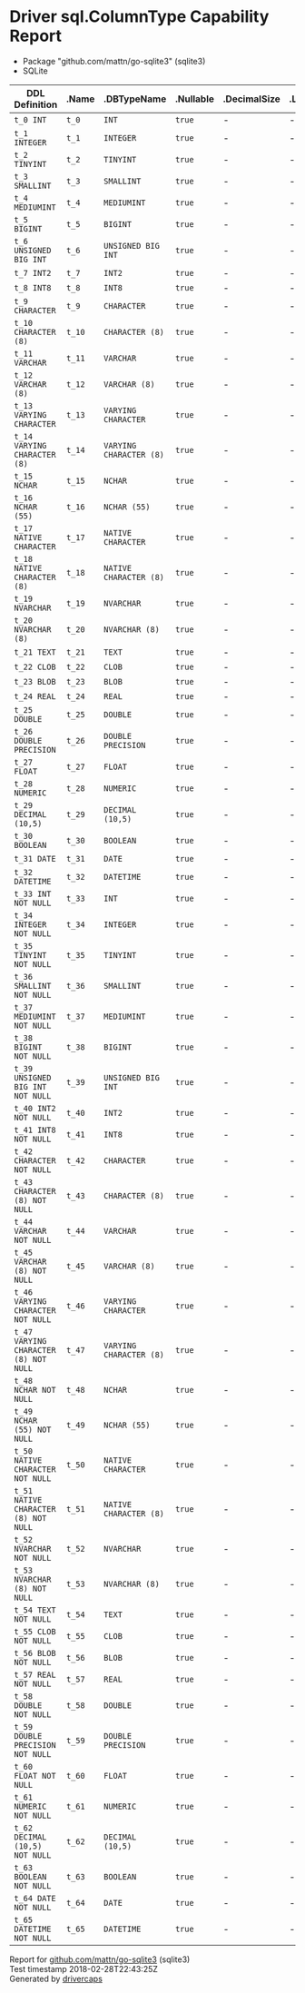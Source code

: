 
# Driver sql.ColumnType Capability Report

- Package "github.com/mattn/go-sqlite3" (sqlite3)
- SQLite

<table>
	<thead>
		<tr>
			<th>DDL Definition</th><th>.Name</th><th>.DBTypeName</th><th>.Nullable</th><th>.DecimalSize</th><th>.Length</th><th>.ScanType</th>
		</tr>
	</thead>
	<tbody>
		<tr>
			<td nowrap><code>t_0 INT</code></td>
			<td nowrap><code>t_0</code></td>
			<td nowrap><code>INT</code></td>
			<td nowrap><code>true</code></td>
			<td>-</td>
			<td>-</td>
			<td nowrap><code>nil</code></td>
		</tr>
		<tr>
			<td nowrap><code>t_1 INTEGER</code></td>
			<td nowrap><code>t_1</code></td>
			<td nowrap><code>INTEGER</code></td>
			<td nowrap><code>true</code></td>
			<td>-</td>
			<td>-</td>
			<td nowrap><code>nil</code></td>
		</tr>
		<tr>
			<td nowrap><code>t_2 TINYINT</code></td>
			<td nowrap><code>t_2</code></td>
			<td nowrap><code>TINYINT</code></td>
			<td nowrap><code>true</code></td>
			<td>-</td>
			<td>-</td>
			<td nowrap><code>nil</code></td>
		</tr>
		<tr>
			<td nowrap><code>t_3 SMALLINT</code></td>
			<td nowrap><code>t_3</code></td>
			<td nowrap><code>SMALLINT</code></td>
			<td nowrap><code>true</code></td>
			<td>-</td>
			<td>-</td>
			<td nowrap><code>nil</code></td>
		</tr>
		<tr>
			<td nowrap><code>t_4 MEDIUMINT</code></td>
			<td nowrap><code>t_4</code></td>
			<td nowrap><code>MEDIUMINT</code></td>
			<td nowrap><code>true</code></td>
			<td>-</td>
			<td>-</td>
			<td nowrap><code>nil</code></td>
		</tr>
		<tr>
			<td nowrap><code>t_5 BIGINT</code></td>
			<td nowrap><code>t_5</code></td>
			<td nowrap><code>BIGINT</code></td>
			<td nowrap><code>true</code></td>
			<td>-</td>
			<td>-</td>
			<td nowrap><code>nil</code></td>
		</tr>
		<tr>
			<td nowrap><code>t_6 UNSIGNED BIG INT</code></td>
			<td nowrap><code>t_6</code></td>
			<td nowrap><code>UNSIGNED BIG INT</code></td>
			<td nowrap><code>true</code></td>
			<td>-</td>
			<td>-</td>
			<td nowrap><code>nil</code></td>
		</tr>
		<tr>
			<td nowrap><code>t_7 INT2</code></td>
			<td nowrap><code>t_7</code></td>
			<td nowrap><code>INT2</code></td>
			<td nowrap><code>true</code></td>
			<td>-</td>
			<td>-</td>
			<td nowrap><code>nil</code></td>
		</tr>
		<tr>
			<td nowrap><code>t_8 INT8</code></td>
			<td nowrap><code>t_8</code></td>
			<td nowrap><code>INT8</code></td>
			<td nowrap><code>true</code></td>
			<td>-</td>
			<td>-</td>
			<td nowrap><code>nil</code></td>
		</tr>
		<tr>
			<td nowrap><code>t_9 CHARACTER</code></td>
			<td nowrap><code>t_9</code></td>
			<td nowrap><code>CHARACTER</code></td>
			<td nowrap><code>true</code></td>
			<td>-</td>
			<td>-</td>
			<td nowrap><code>nil</code></td>
		</tr>
		<tr>
			<td nowrap><code>t_10 CHARACTER (8)</code></td>
			<td nowrap><code>t_10</code></td>
			<td nowrap><code>CHARACTER (8)</code></td>
			<td nowrap><code>true</code></td>
			<td>-</td>
			<td>-</td>
			<td nowrap><code>nil</code></td>
		</tr>
		<tr>
			<td nowrap><code>t_11 VARCHAR</code></td>
			<td nowrap><code>t_11</code></td>
			<td nowrap><code>VARCHAR</code></td>
			<td nowrap><code>true</code></td>
			<td>-</td>
			<td>-</td>
			<td nowrap><code>nil</code></td>
		</tr>
		<tr>
			<td nowrap><code>t_12 VARCHAR (8)</code></td>
			<td nowrap><code>t_12</code></td>
			<td nowrap><code>VARCHAR (8)</code></td>
			<td nowrap><code>true</code></td>
			<td>-</td>
			<td>-</td>
			<td nowrap><code>nil</code></td>
		</tr>
		<tr>
			<td nowrap><code>t_13 VARYING CHARACTER</code></td>
			<td nowrap><code>t_13</code></td>
			<td nowrap><code>VARYING CHARACTER</code></td>
			<td nowrap><code>true</code></td>
			<td>-</td>
			<td>-</td>
			<td nowrap><code>nil</code></td>
		</tr>
		<tr>
			<td nowrap><code>t_14 VARYING CHARACTER (8)</code></td>
			<td nowrap><code>t_14</code></td>
			<td nowrap><code>VARYING CHARACTER (8)</code></td>
			<td nowrap><code>true</code></td>
			<td>-</td>
			<td>-</td>
			<td nowrap><code>nil</code></td>
		</tr>
		<tr>
			<td nowrap><code>t_15 NCHAR</code></td>
			<td nowrap><code>t_15</code></td>
			<td nowrap><code>NCHAR</code></td>
			<td nowrap><code>true</code></td>
			<td>-</td>
			<td>-</td>
			<td nowrap><code>nil</code></td>
		</tr>
		<tr>
			<td nowrap><code>t_16 NCHAR (55)</code></td>
			<td nowrap><code>t_16</code></td>
			<td nowrap><code>NCHAR (55)</code></td>
			<td nowrap><code>true</code></td>
			<td>-</td>
			<td>-</td>
			<td nowrap><code>nil</code></td>
		</tr>
		<tr>
			<td nowrap><code>t_17 NATIVE CHARACTER</code></td>
			<td nowrap><code>t_17</code></td>
			<td nowrap><code>NATIVE CHARACTER</code></td>
			<td nowrap><code>true</code></td>
			<td>-</td>
			<td>-</td>
			<td nowrap><code>nil</code></td>
		</tr>
		<tr>
			<td nowrap><code>t_18 NATIVE CHARACTER (8)</code></td>
			<td nowrap><code>t_18</code></td>
			<td nowrap><code>NATIVE CHARACTER (8)</code></td>
			<td nowrap><code>true</code></td>
			<td>-</td>
			<td>-</td>
			<td nowrap><code>nil</code></td>
		</tr>
		<tr>
			<td nowrap><code>t_19 NVARCHAR</code></td>
			<td nowrap><code>t_19</code></td>
			<td nowrap><code>NVARCHAR</code></td>
			<td nowrap><code>true</code></td>
			<td>-</td>
			<td>-</td>
			<td nowrap><code>nil</code></td>
		</tr>
		<tr>
			<td nowrap><code>t_20 NVARCHAR (8)</code></td>
			<td nowrap><code>t_20</code></td>
			<td nowrap><code>NVARCHAR (8)</code></td>
			<td nowrap><code>true</code></td>
			<td>-</td>
			<td>-</td>
			<td nowrap><code>nil</code></td>
		</tr>
		<tr>
			<td nowrap><code>t_21 TEXT</code></td>
			<td nowrap><code>t_21</code></td>
			<td nowrap><code>TEXT</code></td>
			<td nowrap><code>true</code></td>
			<td>-</td>
			<td>-</td>
			<td nowrap><code>nil</code></td>
		</tr>
		<tr>
			<td nowrap><code>t_22 CLOB</code></td>
			<td nowrap><code>t_22</code></td>
			<td nowrap><code>CLOB</code></td>
			<td nowrap><code>true</code></td>
			<td>-</td>
			<td>-</td>
			<td nowrap><code>nil</code></td>
		</tr>
		<tr>
			<td nowrap><code>t_23 BLOB</code></td>
			<td nowrap><code>t_23</code></td>
			<td nowrap><code>BLOB</code></td>
			<td nowrap><code>true</code></td>
			<td>-</td>
			<td>-</td>
			<td nowrap><code>nil</code></td>
		</tr>
		<tr>
			<td nowrap><code>t_24 REAL</code></td>
			<td nowrap><code>t_24</code></td>
			<td nowrap><code>REAL</code></td>
			<td nowrap><code>true</code></td>
			<td>-</td>
			<td>-</td>
			<td nowrap><code>nil</code></td>
		</tr>
		<tr>
			<td nowrap><code>t_25 DOUBLE</code></td>
			<td nowrap><code>t_25</code></td>
			<td nowrap><code>DOUBLE</code></td>
			<td nowrap><code>true</code></td>
			<td>-</td>
			<td>-</td>
			<td nowrap><code>nil</code></td>
		</tr>
		<tr>
			<td nowrap><code>t_26 DOUBLE PRECISION</code></td>
			<td nowrap><code>t_26</code></td>
			<td nowrap><code>DOUBLE PRECISION</code></td>
			<td nowrap><code>true</code></td>
			<td>-</td>
			<td>-</td>
			<td nowrap><code>nil</code></td>
		</tr>
		<tr>
			<td nowrap><code>t_27 FLOAT</code></td>
			<td nowrap><code>t_27</code></td>
			<td nowrap><code>FLOAT</code></td>
			<td nowrap><code>true</code></td>
			<td>-</td>
			<td>-</td>
			<td nowrap><code>nil</code></td>
		</tr>
		<tr>
			<td nowrap><code>t_28 NUMERIC</code></td>
			<td nowrap><code>t_28</code></td>
			<td nowrap><code>NUMERIC</code></td>
			<td nowrap><code>true</code></td>
			<td>-</td>
			<td>-</td>
			<td nowrap><code>nil</code></td>
		</tr>
		<tr>
			<td nowrap><code>t_29 DECIMAL (10,5)</code></td>
			<td nowrap><code>t_29</code></td>
			<td nowrap><code>DECIMAL (10,5)</code></td>
			<td nowrap><code>true</code></td>
			<td>-</td>
			<td>-</td>
			<td nowrap><code>nil</code></td>
		</tr>
		<tr>
			<td nowrap><code>t_30 BOOLEAN</code></td>
			<td nowrap><code>t_30</code></td>
			<td nowrap><code>BOOLEAN</code></td>
			<td nowrap><code>true</code></td>
			<td>-</td>
			<td>-</td>
			<td nowrap><code>nil</code></td>
		</tr>
		<tr>
			<td nowrap><code>t_31 DATE</code></td>
			<td nowrap><code>t_31</code></td>
			<td nowrap><code>DATE</code></td>
			<td nowrap><code>true</code></td>
			<td>-</td>
			<td>-</td>
			<td nowrap><code>nil</code></td>
		</tr>
		<tr>
			<td nowrap><code>t_32 DATETIME</code></td>
			<td nowrap><code>t_32</code></td>
			<td nowrap><code>DATETIME</code></td>
			<td nowrap><code>true</code></td>
			<td>-</td>
			<td>-</td>
			<td nowrap><code>nil</code></td>
		</tr>
		<tr>
			<td nowrap><code>t_33 INT NOT NULL</code></td>
			<td nowrap><code>t_33</code></td>
			<td nowrap><code>INT</code></td>
			<td nowrap><code>true</code></td>
			<td>-</td>
			<td>-</td>
			<td nowrap><code>nil</code></td>
		</tr>
		<tr>
			<td nowrap><code>t_34 INTEGER NOT NULL</code></td>
			<td nowrap><code>t_34</code></td>
			<td nowrap><code>INTEGER</code></td>
			<td nowrap><code>true</code></td>
			<td>-</td>
			<td>-</td>
			<td nowrap><code>nil</code></td>
		</tr>
		<tr>
			<td nowrap><code>t_35 TINYINT NOT NULL</code></td>
			<td nowrap><code>t_35</code></td>
			<td nowrap><code>TINYINT</code></td>
			<td nowrap><code>true</code></td>
			<td>-</td>
			<td>-</td>
			<td nowrap><code>nil</code></td>
		</tr>
		<tr>
			<td nowrap><code>t_36 SMALLINT NOT NULL</code></td>
			<td nowrap><code>t_36</code></td>
			<td nowrap><code>SMALLINT</code></td>
			<td nowrap><code>true</code></td>
			<td>-</td>
			<td>-</td>
			<td nowrap><code>nil</code></td>
		</tr>
		<tr>
			<td nowrap><code>t_37 MEDIUMINT NOT NULL</code></td>
			<td nowrap><code>t_37</code></td>
			<td nowrap><code>MEDIUMINT</code></td>
			<td nowrap><code>true</code></td>
			<td>-</td>
			<td>-</td>
			<td nowrap><code>nil</code></td>
		</tr>
		<tr>
			<td nowrap><code>t_38 BIGINT NOT NULL</code></td>
			<td nowrap><code>t_38</code></td>
			<td nowrap><code>BIGINT</code></td>
			<td nowrap><code>true</code></td>
			<td>-</td>
			<td>-</td>
			<td nowrap><code>nil</code></td>
		</tr>
		<tr>
			<td nowrap><code>t_39 UNSIGNED BIG INT NOT NULL</code></td>
			<td nowrap><code>t_39</code></td>
			<td nowrap><code>UNSIGNED BIG INT</code></td>
			<td nowrap><code>true</code></td>
			<td>-</td>
			<td>-</td>
			<td nowrap><code>nil</code></td>
		</tr>
		<tr>
			<td nowrap><code>t_40 INT2 NOT NULL</code></td>
			<td nowrap><code>t_40</code></td>
			<td nowrap><code>INT2</code></td>
			<td nowrap><code>true</code></td>
			<td>-</td>
			<td>-</td>
			<td nowrap><code>nil</code></td>
		</tr>
		<tr>
			<td nowrap><code>t_41 INT8 NOT NULL</code></td>
			<td nowrap><code>t_41</code></td>
			<td nowrap><code>INT8</code></td>
			<td nowrap><code>true</code></td>
			<td>-</td>
			<td>-</td>
			<td nowrap><code>nil</code></td>
		</tr>
		<tr>
			<td nowrap><code>t_42 CHARACTER NOT NULL</code></td>
			<td nowrap><code>t_42</code></td>
			<td nowrap><code>CHARACTER</code></td>
			<td nowrap><code>true</code></td>
			<td>-</td>
			<td>-</td>
			<td nowrap><code>nil</code></td>
		</tr>
		<tr>
			<td nowrap><code>t_43 CHARACTER (8) NOT NULL</code></td>
			<td nowrap><code>t_43</code></td>
			<td nowrap><code>CHARACTER (8)</code></td>
			<td nowrap><code>true</code></td>
			<td>-</td>
			<td>-</td>
			<td nowrap><code>nil</code></td>
		</tr>
		<tr>
			<td nowrap><code>t_44 VARCHAR NOT NULL</code></td>
			<td nowrap><code>t_44</code></td>
			<td nowrap><code>VARCHAR</code></td>
			<td nowrap><code>true</code></td>
			<td>-</td>
			<td>-</td>
			<td nowrap><code>nil</code></td>
		</tr>
		<tr>
			<td nowrap><code>t_45 VARCHAR (8) NOT NULL</code></td>
			<td nowrap><code>t_45</code></td>
			<td nowrap><code>VARCHAR (8)</code></td>
			<td nowrap><code>true</code></td>
			<td>-</td>
			<td>-</td>
			<td nowrap><code>nil</code></td>
		</tr>
		<tr>
			<td nowrap><code>t_46 VARYING CHARACTER NOT NULL</code></td>
			<td nowrap><code>t_46</code></td>
			<td nowrap><code>VARYING CHARACTER</code></td>
			<td nowrap><code>true</code></td>
			<td>-</td>
			<td>-</td>
			<td nowrap><code>nil</code></td>
		</tr>
		<tr>
			<td nowrap><code>t_47 VARYING CHARACTER (8) NOT NULL</code></td>
			<td nowrap><code>t_47</code></td>
			<td nowrap><code>VARYING CHARACTER (8)</code></td>
			<td nowrap><code>true</code></td>
			<td>-</td>
			<td>-</td>
			<td nowrap><code>nil</code></td>
		</tr>
		<tr>
			<td nowrap><code>t_48 NCHAR NOT NULL</code></td>
			<td nowrap><code>t_48</code></td>
			<td nowrap><code>NCHAR</code></td>
			<td nowrap><code>true</code></td>
			<td>-</td>
			<td>-</td>
			<td nowrap><code>nil</code></td>
		</tr>
		<tr>
			<td nowrap><code>t_49 NCHAR (55) NOT NULL</code></td>
			<td nowrap><code>t_49</code></td>
			<td nowrap><code>NCHAR (55)</code></td>
			<td nowrap><code>true</code></td>
			<td>-</td>
			<td>-</td>
			<td nowrap><code>nil</code></td>
		</tr>
		<tr>
			<td nowrap><code>t_50 NATIVE CHARACTER NOT NULL</code></td>
			<td nowrap><code>t_50</code></td>
			<td nowrap><code>NATIVE CHARACTER</code></td>
			<td nowrap><code>true</code></td>
			<td>-</td>
			<td>-</td>
			<td nowrap><code>nil</code></td>
		</tr>
		<tr>
			<td nowrap><code>t_51 NATIVE CHARACTER (8) NOT NULL</code></td>
			<td nowrap><code>t_51</code></td>
			<td nowrap><code>NATIVE CHARACTER (8)</code></td>
			<td nowrap><code>true</code></td>
			<td>-</td>
			<td>-</td>
			<td nowrap><code>nil</code></td>
		</tr>
		<tr>
			<td nowrap><code>t_52 NVARCHAR NOT NULL</code></td>
			<td nowrap><code>t_52</code></td>
			<td nowrap><code>NVARCHAR</code></td>
			<td nowrap><code>true</code></td>
			<td>-</td>
			<td>-</td>
			<td nowrap><code>nil</code></td>
		</tr>
		<tr>
			<td nowrap><code>t_53 NVARCHAR (8) NOT NULL</code></td>
			<td nowrap><code>t_53</code></td>
			<td nowrap><code>NVARCHAR (8)</code></td>
			<td nowrap><code>true</code></td>
			<td>-</td>
			<td>-</td>
			<td nowrap><code>nil</code></td>
		</tr>
		<tr>
			<td nowrap><code>t_54 TEXT NOT NULL</code></td>
			<td nowrap><code>t_54</code></td>
			<td nowrap><code>TEXT</code></td>
			<td nowrap><code>true</code></td>
			<td>-</td>
			<td>-</td>
			<td nowrap><code>nil</code></td>
		</tr>
		<tr>
			<td nowrap><code>t_55 CLOB NOT NULL</code></td>
			<td nowrap><code>t_55</code></td>
			<td nowrap><code>CLOB</code></td>
			<td nowrap><code>true</code></td>
			<td>-</td>
			<td>-</td>
			<td nowrap><code>nil</code></td>
		</tr>
		<tr>
			<td nowrap><code>t_56 BLOB NOT NULL</code></td>
			<td nowrap><code>t_56</code></td>
			<td nowrap><code>BLOB</code></td>
			<td nowrap><code>true</code></td>
			<td>-</td>
			<td>-</td>
			<td nowrap><code>nil</code></td>
		</tr>
		<tr>
			<td nowrap><code>t_57 REAL NOT NULL</code></td>
			<td nowrap><code>t_57</code></td>
			<td nowrap><code>REAL</code></td>
			<td nowrap><code>true</code></td>
			<td>-</td>
			<td>-</td>
			<td nowrap><code>nil</code></td>
		</tr>
		<tr>
			<td nowrap><code>t_58 DOUBLE NOT NULL</code></td>
			<td nowrap><code>t_58</code></td>
			<td nowrap><code>DOUBLE</code></td>
			<td nowrap><code>true</code></td>
			<td>-</td>
			<td>-</td>
			<td nowrap><code>nil</code></td>
		</tr>
		<tr>
			<td nowrap><code>t_59 DOUBLE PRECISION NOT NULL</code></td>
			<td nowrap><code>t_59</code></td>
			<td nowrap><code>DOUBLE PRECISION</code></td>
			<td nowrap><code>true</code></td>
			<td>-</td>
			<td>-</td>
			<td nowrap><code>nil</code></td>
		</tr>
		<tr>
			<td nowrap><code>t_60 FLOAT NOT NULL</code></td>
			<td nowrap><code>t_60</code></td>
			<td nowrap><code>FLOAT</code></td>
			<td nowrap><code>true</code></td>
			<td>-</td>
			<td>-</td>
			<td nowrap><code>nil</code></td>
		</tr>
		<tr>
			<td nowrap><code>t_61 NUMERIC NOT NULL</code></td>
			<td nowrap><code>t_61</code></td>
			<td nowrap><code>NUMERIC</code></td>
			<td nowrap><code>true</code></td>
			<td>-</td>
			<td>-</td>
			<td nowrap><code>nil</code></td>
		</tr>
		<tr>
			<td nowrap><code>t_62 DECIMAL (10,5) NOT NULL</code></td>
			<td nowrap><code>t_62</code></td>
			<td nowrap><code>DECIMAL (10,5)</code></td>
			<td nowrap><code>true</code></td>
			<td>-</td>
			<td>-</td>
			<td nowrap><code>nil</code></td>
		</tr>
		<tr>
			<td nowrap><code>t_63 BOOLEAN NOT NULL</code></td>
			<td nowrap><code>t_63</code></td>
			<td nowrap><code>BOOLEAN</code></td>
			<td nowrap><code>true</code></td>
			<td>-</td>
			<td>-</td>
			<td nowrap><code>nil</code></td>
		</tr>
		<tr>
			<td nowrap><code>t_64 DATE NOT NULL</code></td>
			<td nowrap><code>t_64</code></td>
			<td nowrap><code>DATE</code></td>
			<td nowrap><code>true</code></td>
			<td>-</td>
			<td>-</td>
			<td nowrap><code>nil</code></td>
		</tr>
		<tr>
			<td nowrap><code>t_65 DATETIME NOT NULL</code></td>
			<td nowrap><code>t_65</code></td>
			<td nowrap><code>DATETIME</code></td>
			<td nowrap><code>true</code></td>
			<td>-</td>
			<td>-</td>
			<td nowrap><code>nil</code></td>
		</tr>
	</tbody>
</table>

Report for [github.com/mattn/go-sqlite3](https://github.com/mattn/go-sqlite3) (sqlite3)<br/>
Test timestamp 2018-02-28T22:43:25Z<br/>
Generated by [drivercaps](https://github.com/jimsmart/drivercaps)

